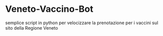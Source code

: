 # Veneto-Vaccino-Bot
semplice script in python per velocizzare la prenotazione per i vaccini sul sito della Regione Veneto
